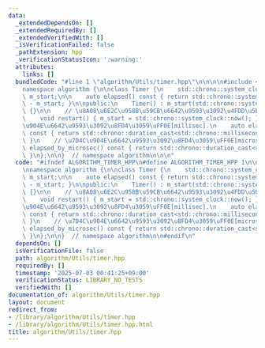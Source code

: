 ```yaml
---
data:
  _extendedDependsOn: []
  _extendedRequiredBy: []
  _extendedVerifiedWith: []
  _isVerificationFailed: false
  _pathExtension: hpp
  _verificationStatusIcon: ':warning:'
  attributes:
    links: []
  bundledCode: "#line 1 \"algorithm/Utils/timer.hpp\"\n\n\n\n#include <chrono>\n\n\
    namespace algorithm {\n\nclass Timer {\n    std::chrono::system_clock::time_point\
    \ m_start;\n\n    auto elapsed() const { return std::chrono::system_clock::now()\
    \ - m_start; }\n\npublic:\n    Timer() : m_start(std::chrono::system_clock::now())\
    \ {}\n\n    // \u8A08\u6E2C\u958B\u59CB\u6642\u9593\u3092\u4FDD\u5B58\uFF0E\n\
    \    void restart() { m_start = std::chrono::system_clock::now(); }\n    // \u7D4C\
    \u904E\u6642\u9593\u3092\u8FD4\u3059\uFF0E[millisec].\n    auto elapsed_by_millisec()\
    \ const { return std::chrono::duration_cast<std::chrono::milliseconds>(elapsed()).count();\
    \ }\n    // \u7D4C\u904E\u6642\u9593\u3092\u8FD4\u3059\uFF0E[microsec].\n    auto\
    \ elapsed_by_microsec() const { return std::chrono::duration_cast<std::chrono::microseconds>(elapsed()).count();\
    \ }\n};\n\n}  // namespace algorithm\n\n\n"
  code: "#ifndef ALGORITHM_TIMER_HPP\n#define ALGORITHM_TIMER_HPP 1\n\n#include <chrono>\n\
    \nnamespace algorithm {\n\nclass Timer {\n    std::chrono::system_clock::time_point\
    \ m_start;\n\n    auto elapsed() const { return std::chrono::system_clock::now()\
    \ - m_start; }\n\npublic:\n    Timer() : m_start(std::chrono::system_clock::now())\
    \ {}\n\n    // \u8A08\u6E2C\u958B\u59CB\u6642\u9593\u3092\u4FDD\u5B58\uFF0E\n\
    \    void restart() { m_start = std::chrono::system_clock::now(); }\n    // \u7D4C\
    \u904E\u6642\u9593\u3092\u8FD4\u3059\uFF0E[millisec].\n    auto elapsed_by_millisec()\
    \ const { return std::chrono::duration_cast<std::chrono::milliseconds>(elapsed()).count();\
    \ }\n    // \u7D4C\u904E\u6642\u9593\u3092\u8FD4\u3059\uFF0E[microsec].\n    auto\
    \ elapsed_by_microsec() const { return std::chrono::duration_cast<std::chrono::microseconds>(elapsed()).count();\
    \ }\n};\n\n}  // namespace algorithm\n\n#endif\n"
  dependsOn: []
  isVerificationFile: false
  path: algorithm/Utils/timer.hpp
  requiredBy: []
  timestamp: '2025-07-03 00:41:25+09:00'
  verificationStatus: LIBRARY_NO_TESTS
  verifiedWith: []
documentation_of: algorithm/Utils/timer.hpp
layout: document
redirect_from:
- /library/algorithm/Utils/timer.hpp
- /library/algorithm/Utils/timer.hpp.html
title: algorithm/Utils/timer.hpp
---
```

